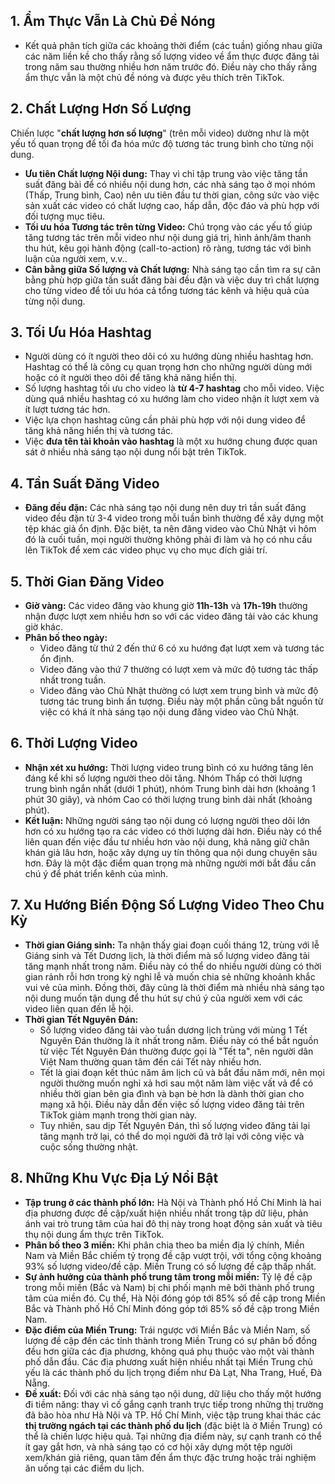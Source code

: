 ## 1. Ẩm Thực Vẫn Là Chủ Đề Nóng

- Kết quả phân tích giữa các khoảng thời điểm (các tuần) giống nhau giữa các năm liền kề cho thấy rằng số lượng video về ẩm thực được đăng tải trong năm sau thường nhiều hơn năm trước đó. Điều này cho thấy rằng ẩm thực vẫn là một chủ đề nóng và được yêu thích trên TikTok.

## 2. Chất Lượng Hơn Số Lượng

Chiến lược "**chất lượng hơn số lượng**" (trên mỗi video) dường như là một yếu tố quan trọng để tối đa hóa mức độ tương tác trung bình cho từng nội dung.

- **Ưu tiên Chất lượng Nội dung:** Thay vì chỉ tập trung vào việc tăng tần suất đăng bài để có nhiều nội dung hơn, các nhà sáng tạo ở mọi nhóm (Thấp, Trung bình, Cao) nên ưu tiên đầu tư thời gian, công sức vào việc sản xuất các video có chất lượng cao, hấp dẫn, độc đáo và phù hợp với đối tượng mục tiêu.
- **Tối ưu hóa Tương tác trên từng Video:** Chú trọng vào các yếu tố giúp tăng tương tác trên mỗi video như nội dung giá trị, hình ảnh/âm thanh thu hút, kêu gọi hành động (call-to-action) rõ ràng, tương tác với bình luận của người xem, v.v..
- **Cân bằng giữa Số lượng và Chất lượng:** Nhà sáng tạo cần tìm ra sự cân bằng phù hợp giữa tần suất đăng bài đều đặn và việc duy trì chất lượng cho từng video để tối ưu hóa cả tổng tương tác kênh và hiệu quả của từng nội dung.

## 3. Tối Ưu Hóa Hashtag

- Người dùng có ít người theo dõi có xu hướng dùng nhiều hashtag hơn. Hashtag có thể là công cụ quan trọng hơn cho những người dùng mới hoặc có ít người theo dõi để tăng khả năng hiển thị.
- Số lượng hashtag tối ưu cho video là **từ 4-7 hashtag** cho mỗi video. Việc dùng quá nhiều hashtag có xu hướng làm cho video nhận ít lượt xem và ít lượt tương tác hơn.
- Việc lựa chọn hashtag cũng cần phải phù hợp với nội dung video để tăng khả năng hiển thị và tương tác.
- Việc **đưa tên tài khoản vào hashtag** là một xu hướng chung được quan sát ở nhiều nhà sáng tạo nội dung nổi bật trên TikTok.

## 4. Tần Suất Đăng Video

- **Đăng đều đặn:** Các nhà sáng tạo nội dung nên duy trì tần suất đăng video đều đặn từ 3-4 video trong mỗi tuần bình thường để xây dựng một tệp khác giả ổn định. Đặc biệt, ta nên đăng video vào Chủ Nhật vì hôm đó là cuối tuần, mọi người thường không phải đi làm và họ có nhu cầu lên TikTok để xem các video phục vụ cho mục đích giải trí.

## 5. Thời Gian Đăng Video

- **Giờ vàng:** Các video đăng vào khung giờ **11h-13h** và **17h-19h** thường nhận được lượt xem nhiều hơn so với các video đăng tải vào các khung giờ khác.
- **Phân bố theo ngày:**
  - Video đăng từ thứ 2 đến thứ 6 có xu hướng đạt lượt xem và tương tác ổn định.
  - Video đăng vào thứ 7 thường có lượt xem và mức độ tương tác thấp nhất trong tuần.
  - Video đăng vào Chủ Nhật thường có lượt xem trung bình và mức độ tương tác trung bình ấn tượng. Điều này một phần cũng bắt nguồn từ việc có khá ít nhà sáng tạo nội dung đăng video vào Chủ Nhật.

## 6. Thời Lượng Video

- **Nhận xét xu hướng:** Thời lượng video trung bình có xu hướng tăng lên đáng kể khi số lượng người theo dõi tăng. Nhóm Thấp có thời lượng trung bình ngắn nhất (dưới 1 phút), nhóm Trung bình dài hơn (khoảng 1 phút 30 giây), và nhóm Cao có thời lượng trung bình dài nhất (khoảng phút).
- **Kết luận:** Những người sáng tạo nội dung có lượng người theo dõi lớn hơn có xu hướng tạo ra các video có thời lượng dài hơn. Điều này có thể liên quan đến việc đầu tư nhiều hơn vào nội dung, khả năng giữ chân khán giả lâu hơn, hoặc xây dựng uy tín thông qua nội dung chuyên sâu hơn. Đây là một đặc điểm quan trọng mà những người mới bắt đầu cần chú ý để phát triển kênh của mình.

## 7. Xu Hướng Biến Động Số Lượng Video Theo Chu Kỳ

- **Thời gian Giáng sinh:** Ta nhận thấy giai đoạn cuối tháng 12, trùng với lễ Giáng sinh và Tết Dương lịch, là thời điểm mà số lượng video đăng tải tăng mạnh nhất trong năm. Điều này có thể do nhiều người dùng có thời gian rảnh rỗi hơn trong kỳ nghỉ lễ và muốn chia sẻ những khoảnh khắc vui vẻ của mình. Đồng thời, đây cũng là thời điểm mà nhiều nhà sáng tạo nội dung muốn tận dụng để thu hút sự chú ý của người xem với các video liên quan đến lễ hội.
- **Thời gian Tết Nguyên Đán:**
  - Số lượng video đăng tải vào tuần dương lịch trùng với mùng 1 Tết Nguyên Đán thường là ít nhất trong năm. Điều này có thể bắt nguồn từ việc Tết Nguyên Đán thường được gọi là "Tết ta", nên người dân Việt Nam thường quan tâm đến cái Tết này nhiều hơn.
  - Tết là giai đoạn kết thúc năm âm lịch cũ và bắt đầu năm mới, nên mọi người thường muốn nghỉ xả hơi sau một năm làm việc vất vả để có nhiều thời gian bên gia đình và bạn bè hơn là dành thời gian cho mạng xã hội. Điều này dẫn đến việc số lượng video đăng tải trên TikTok giảm mạnh trong thời gian này.
  - Tuy nhiên, sau dịp Tết Nguyên Đán, thì số lượng video đăng tải lại tăng mạnh trở lại, có thể do mọi người đã trở lại với công việc và cuộc sống thường nhật.

## 8. Những Khu Vực Địa Lý Nổi Bật

- **Tập trung ở các thành phố lớn:** Hà Nội và Thành phố Hồ Chí Minh là hai địa phương được đề cập/xuất hiện nhiều nhất trong tập dữ liệu, phản ánh vai trò trung tâm của hai đô thị này trong hoạt động sản xuất và tiêu thụ nội dung ẩm thực trên TikTok.
- **Phân bố theo 3 miền:** Khi phân chia theo ba miền địa lý chính, Miền Nam và Miền Bắc chiếm tỷ trọng đề cập vượt trội, với tổng cộng khoảng 93% số lượng video/đề cập. Miền Trung có số lượng đề cập thấp nhất.
- **Sự ảnh hưởng của thành phố trung tâm trong mỗi miền:** Tỷ lệ đề cập trong mỗi miền (Bắc và Nam) bị chi phối mạnh mẽ bởi thành phố trung tâm của miền đó. Cụ thể, Hà Nội đóng góp tới 85% số đề cập trong Miền Bắc và Thành phố Hồ Chí Minh đóng góp tới 85% số đề cập trong Miền Nam.
- **Đặc điểm của Miền Trung:** Trái ngược với Miền Bắc và Miền Nam, số lượng đề cập đến các tỉnh thành trong Miền Trung có sự phân bố đồng đều hơn giữa các địa phương, không quá phụ thuộc vào một vài thành phố dẫn đầu. Các địa phương xuất hiện nhiều nhất tại Miền Trung chủ yếu là các thành phố du lịch trọng điểm như Đà Lạt, Nha Trang, Huế, Đà Nẵng.
- **Đề xuất:** Đối với các nhà sáng tạo nội dung, dữ liệu cho thấy một hướng đi tiềm năng: thay vì cố gắng cạnh tranh trực tiếp trong những thị trường đã bão hòa như Hà Nội và TP. Hồ Chí Minh, việc tập trung khai thác các **thị trường ngách tại các thành phố du lịch** (đặc biệt là ở Miền Trung) có thể là chiến lược hiệu quả. Tại những địa điểm này, sự cạnh tranh có thể ít gay gắt hơn, và nhà sáng tạo có cơ hội xây dựng một tệp người xem/khán giả riêng, quan tâm đến ẩm thực đặc trưng hoặc trải nghiệm ăn uống tại các điểm du lịch.
